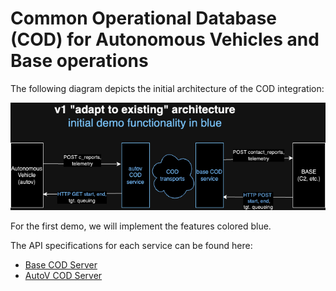 # Common Operational Database (COD) for Autonomous Vehicles and Base operations

The following diagram depicts the initial architecture of the COD integration:

![UxV COD Overview](img/uxv-base-cod-v1-demo.png)

For the first demo, we will implement the features colored blue.

The API specifications for each service can be found here:

- [Base COD Server](base-cod.md)
- [AutoV COD Server](autov-server.md)
